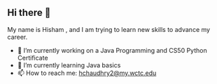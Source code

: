 ## Hi there 👋

My name is Hisham , and I am trying to learn new skills to advance my career.


- 🔭 I’m currently working on a Java Programming and CS50 Python Certificate
- 🌱 I’m currently learning Java basics
- 📫 How to reach me: hchaudhry2@my.wctc.edu
